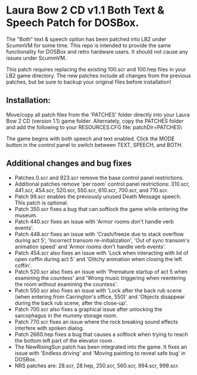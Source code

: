 # Laura Bow 2 CD v1.1 Both Text & Speech Patch for DOSBox.

The "Both" text & speech option has been patched into LB2 under ScummVM for some time. This repo is intended to provide the same functionality for DOSBox and retro hardware users. It should not cause any issues under ScummVM.

This patch requires replacing the existing 100.scr and 100.hep files in your LB2 game directory. The new patches include all changes from the previous patches, but be sure to backup your original files before installation!

## Installation:

Move/copy all patch files from the 'PATCHES' folder directly into your Laura Bow 2 CD (version 1.1) game folder. Alternately, copy the PATCHES folder and add the following to your RESOURCES.CFG file: patchDir=PATCHES\

The game begins with both speech and text enabled. Click the MODE button in the control panel to switch between TEXT, SPEECH, and BOTH.

## Additional changes and bug fixes

* Patches 0.scr and 923.scr remove the base control panel restrictions.
* Additional patches remove 'per room' control panel restrictions: 310.scr, 441.scr, 454.scr, 520.scr, 550.scr, 610.scr, 700.scr, and 710.scr.
* Patch 99.scr enables the previously unused Death Message speech. This patch is optional.
* Patch 350.scr fixes a bug that can softlock the game while entering the museum.
* Patch 440.scr fixes an issue with 'Armor rooms don't handle verb events'.
* Patch 448.scr fixes an issue with 'Crash/freeze due to stack overflow during act 5', 'Incorrect transom re-initialization', 'Out of sync transom's animation speed' and 'Armor rooms don't handle verb events'.
* Patch 454.scr also fixes an issue with 'Lock when interacting with lid of open coffin during act 5' and 'Glitchy animation when closing the left coffin'.
* Patch 520.scr also fixes an issue with 'Premature startup of act 5 when examining the countess' and 'Wrong music triggering when reentering the room without examining the countess'.
* Patch 550.scr also fixes an issue with 'Lock after the back rub scene (when entering from Carrington's office, 550)' and 'Objects disappear during the back rub scene, after the close-up'.
* Patch 700.scr also fixes a graphical issue after unlocking the sarcophagus in the mummy storage room.
* Patch 770.scr fixes an issue where the rock breaking sound effects interfere with spoken dialog.
* Patch 2660.hep fixes a bug that causes a softlock when trying to reach the bottom left part of the elevator room .
* The NewRisingSun patch has been integrated into the game. It fixes an issue with 'Endless driving' and 'Moving painting to reveal safe bug' in DOSBox.
* NRS patches are: 28.scr, 28.hep, 250.scr, 560.scr, 994.scr, 999.scr.
